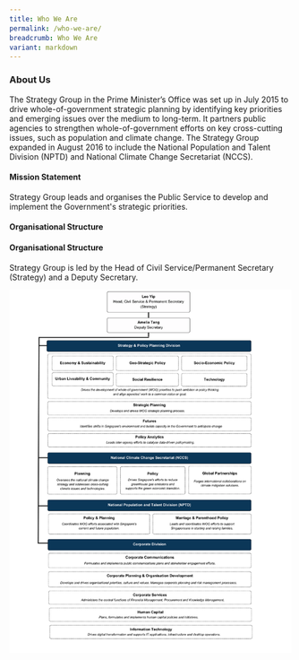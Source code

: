 ```yaml
---
title: Who We Are
permalink: /who-we-are/
breadcrumb: Who We Are
variant: markdown
---
```

### **About Us**

The Strategy Group in the Prime Minister’s Office was set up in July 2015 to drive whole-of-government strategic planning by identifying key priorities and emerging issues over the medium to long-term. It partners public agencies to strengthen whole-of-government efforts on key cross-cutting issues, such as population and climate change. The Strategy Group expanded in August 2016 to include the National Population and Talent Division (NPTD) and National Climate Change Secretariat (NCCS).

#### Mission Statement ####
Strategy Group leads and organises the Public Service to develop and implement the Government's strategic priorities. <br>


#### Organisational Structure ####


#### Organisational Structure ####
Strategy Group is led by the Head of Civil Service/Permanent Secretary (Strategy) and a Deputy Secretary. 

![](/images/org_chart_16_apr.png)